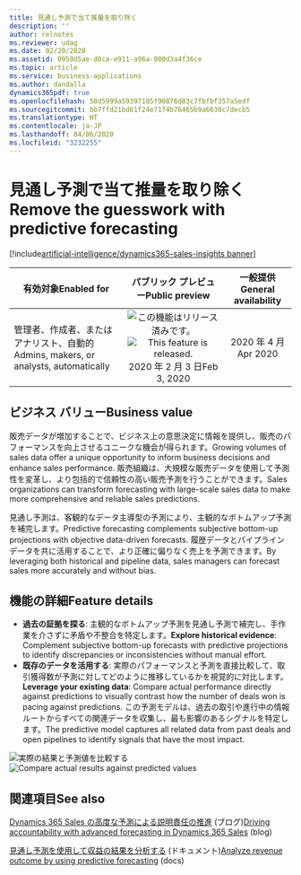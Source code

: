 ```yaml
---
title: 見通し予測で当て推量を取り除く
description: ''
author: relnotes
ms.reviewer: udag
ms.date: 02/20/2020
ms.assetid: 0950d5ae-d0ca-e911-a96a-000d3a4f36ce
ms.topic: article
ms.service: business-applications
ms.author: dandalla
dynamics365pdf: true
ms.openlocfilehash: 58d5999a59397185f90876d83c7fbfbf357a5edf
ms.sourcegitcommit: bb7ffd21bd61f24e7174b76465b9a6630c7decb5
ms.translationtype: HT
ms.contentlocale: ja-JP
ms.lasthandoff: 04/06/2020
ms.locfileid: "3232255"
---
```

# <a name="remove-the-guesswork-with-predictive-forecasting"></a><span data-ttu-id="20674-102">見通し予測で当て推量を取り除く</span><span class="sxs-lookup"><span data-stu-id="20674-102">Remove the guesswork with predictive forecasting</span></span>
[!include[artificial-intelligence/dynamics365-sales-insights banner](../includes/artificial-intelligence/dynamics365-sales-insights.md)]

| <span data-ttu-id="20674-103">有効対象</span><span class="sxs-lookup"><span data-stu-id="20674-103">Enabled for</span></span>    |  <span data-ttu-id="20674-104">パブリック プレビュー</span><span class="sxs-lookup"><span data-stu-id="20674-104">Public preview</span></span> | <span data-ttu-id="20674-105">一般提供</span><span class="sxs-lookup"><span data-stu-id="20674-105">General availability</span></span> | 
| ---------- | :----------: |:----------: |
|<span data-ttu-id="20674-106">管理者、作成者、またはアナリスト、自動的</span><span class="sxs-lookup"><span data-stu-id="20674-106">Admins, makers, or analysts, automatically</span></span>|<span data-ttu-id="20674-107">![この機能はリリース済みです。](/dynamics365-release-plan/media/green-checkmark.png "この機能はリリース済みです。")</span><span class="sxs-lookup"><span data-stu-id="20674-107">![This feature is released.](/dynamics365-release-plan/media/green-checkmark.png "This feature is released.")</span></span> <span data-ttu-id="20674-108">2020 年 2 月 3 日</span><span class="sxs-lookup"><span data-stu-id="20674-108">Feb 3, 2020</span></span>| <span data-ttu-id="20674-109">2020 年 4 月</span><span class="sxs-lookup"><span data-stu-id="20674-109">Apr 2020</span></span>|


## <a name="business-value"></a><span data-ttu-id="20674-110">ビジネス バリュー</span><span class="sxs-lookup"><span data-stu-id="20674-110">Business value</span></span>
<!-- bv start -->
<span data-ttu-id="20674-111">販売データが増加することで、ビジネス上の意思決定に情報を提供し、販売のパフォーマンスを向上させるユニークな機会が得られます。</span><span class="sxs-lookup"><span data-stu-id="20674-111">Growing volumes of sales data offer a unique opportunity to inform business decisions and enhance sales performance.</span></span> <span data-ttu-id="20674-112">販売組織は、大規模な販売データを使用して予測性を変革し、より包括的で信頼性の高い販売予測を行うことができます。</span><span class="sxs-lookup"><span data-stu-id="20674-112">Sales organizations can transform forecasting with large-scale sales data to make more comprehensive and reliable sales predictions.</span></span>

<span data-ttu-id="20674-113">見通し予測は、客観的なデータ主導型の予測により、主観的なボトムアップ予測を補完します。</span><span class="sxs-lookup"><span data-stu-id="20674-113">Predictive forecasting complements subjective bottom-up projections with objective data-driven forecasts.</span></span> <span data-ttu-id="20674-114">履歴データとパイプライン データを共に活用することで、より正確に偏りなく売上を予測できます。</span><span class="sxs-lookup"><span data-stu-id="20674-114">By leveraging both historical and pipeline data, sales managers can forecast sales more accurately and without bias.</span></span>
<!-- bv end -->



## <a name="feature-details"></a><span data-ttu-id="20674-115">機能の詳細</span><span class="sxs-lookup"><span data-stu-id="20674-115">Feature details</span></span>
<!--feature detail start -->
- <span data-ttu-id="20674-116">**過去の証拠を探る**: 主観的なボトムアップ予測を見通し予測で補完し、手作業を介さずに矛盾や不整合を特定します。</span><span class="sxs-lookup"><span data-stu-id="20674-116">**Explore historical evidence**: Complement subjective bottom-up forecasts with predictive projections to identify discrepancies or inconsistencies without manual effort.</span></span>
- <span data-ttu-id="20674-117">**既存のデータを活用する**: 実際のパフォーマンスと予測を直接比較して、取引獲得数が予測に対してどのように推移しているかを視覚的に対比します。</span><span class="sxs-lookup"><span data-stu-id="20674-117">**Leverage your existing data**: Compare actual performance directly against predictions to visually contrast how the number of deals won is pacing against predictions.</span></span> <span data-ttu-id="20674-118">この予測モデルは、過去の取引や進行中の情報ルートからすべての関連データを収集し、最も影響のあるシグナルを特定します。</span><span class="sxs-lookup"><span data-stu-id="20674-118">The predictive model captures all related data from past deals and open pipelines to identify signals that have the most impact.</span></span>
<!--feature detail end -->

<span data-ttu-id="20674-119">![実際の結果と予測値を比較する](media/forecasting_predictive.png "実際の結果と予測値を比較する")</span><span class="sxs-lookup"><span data-stu-id="20674-119">![Compare actual results against predicted values](media/forecasting_predictive.png "Compare actual results against predicted values")</span></span>
<!-- Picture 1 -->









## <a name="see-also"></a><span data-ttu-id="20674-120">関連項目</span><span class="sxs-lookup"><span data-stu-id="20674-120">See also</span></span>


<!--blog start-->
<span data-ttu-id="20674-121">[Dynamics 365 Sales の高度な予測による説明責任の推進](https://aka.ms/forecasting.blog) (ブログ)</span><span class="sxs-lookup"><span data-stu-id="20674-121">[Driving accountability with advanced forecasting in Dynamics 365 Sales](https://aka.ms/forecasting.blog) (blog)</span></span>
<!--blog end-->



<!--docs start-->
<span data-ttu-id="20674-122">[見通し予測を使用して収益の結果を分析する](https://docs.microsoft.com/dynamics365/ai/sales/analyze-revenue-outcome-using-predictive-forecasting) (ドキュメント)</span><span class="sxs-lookup"><span data-stu-id="20674-122">[Analyze revenue outcome by using predictive forecasting](https://docs.microsoft.com/dynamics365/ai/sales/analyze-revenue-outcome-using-predictive-forecasting) (docs)</span></span>
<!--docs end-->


